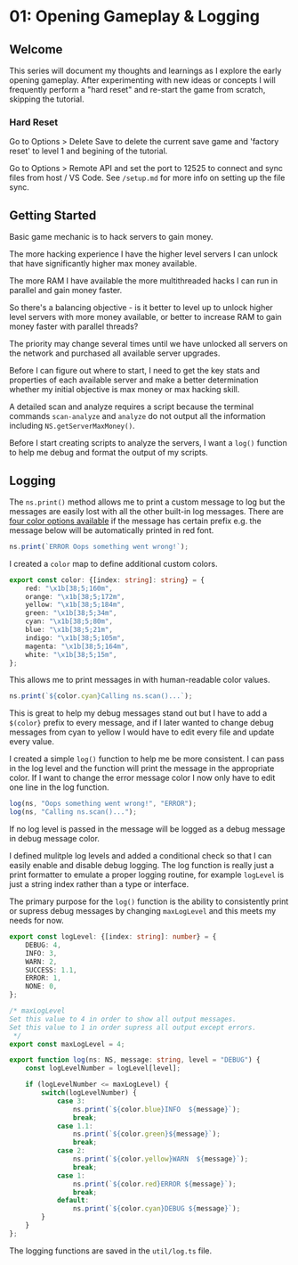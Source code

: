 # 01: Opening Gameplay & Logging

## Welcome

This series will document my thoughts and learnings as I explore the early opening gameplay. After experimenting with new ideas or concepts I will frequently perform a "hard reset" and re-start the game from scratch, skipping the tutorial.

### Hard Reset

Go to Options > Delete Save to delete the current save game and 'factory reset' to level 1 and begining of the tutorial.

Go to Options > Remote API and set the port to 12525 to connect and sync files from host / VS Code. See `/setup.md` for more info on setting up the file sync.

## Getting Started

Basic game mechanic is to hack servers to gain money. 

The more hacking experience I have the higher level servers I can unlock that have significantly higher max money available.

The more RAM I have available the more multithreaded hacks I can run in parallel and gain money faster. 

So there's a balancing objective - is it better to level up to unlock higher level servers with more money available, or better to increase RAM to gain money faster with parallel threads?

The priority may change several times until we have unlocked all servers on the network and purchased all available server upgrades.

Before I can figure out where to start, I need to get the key stats and properties of each available server and make a better determination whether my initial objective is max money or max hacking skill.

A detailed scan and analyze requires a script because the terminal commands `scan-analyze` and  `analyze` do not output all the information including `NS.getServerMaxMoney()`. 

Before I start creating scripts to analyze the servers, I want a `log()` function to help me debug and format the output of my scripts.

## Logging

The `ns.print()` method allows me to print a custom message to log but the messages are easily lost with all the other built-in log messages. There are [four color options available](https://github.com/bitburner-official/bitburner-src/blob/dev/markdown/bitburner.ns.print.md) if the message has certain prefix e.g. the message below will be automatically printed in red font. 

``` typescript
ns.print(`ERROR Oops something went wrong!`);
```

I created a `color` map to define additional custom colors.

``` typescript
export const color: {[index: string]: string} = {
    red: "\x1b[38;5;160m", 
    orange: "\x1b[38;5;172m", 
    yellow: "\x1b[38;5;184m",
    green: "\x1b[38;5;34m",
    cyan: "\x1b[38;5;80m",
    blue: "\x1b[38;5;21m",
    indigo: "\x1b[38;5;105m",
    magenta: "\x1b[38;5;164m",
    white: "\x1b[38;5;15m", 
};
```

This allows me to print messages in with human-readable color values. 

``` typescript
ns.print(`${color.cyan}Calling ns.scan()...`);
```

This is great to help my debug messages stand out but I have to add a `$(color}` prefix to every message, and if I later wanted to change debug messages from cyan to yellow I would have to edit every file and update every value.

I created a simple `log()` function to help me be more consistent. I can pass in the log level and the function will print the message in the appropriate color. If I want to change the error message color I now only have to edit one line in the log function.

``` typescript
log(ns, "Oops something went wrong!", "ERROR");
log(ns, "Calling ns.scan()...");
```

If no log level is passed in the message will be logged as a debug message in debug message color.

I defined mulitple log levels and added a conditional check so that I can easily enable and disable debug logging. The log function is really just a print formatter to emulate a proper logging routine, for example `logLevel` is just a string index rather than a type or interface.

The primary purpose for the `log()` function is the ability to consistently print or supress debug messages by changing `maxLogLevel` and this meets my needs for now. 

``` typescript
export const logLevel: {[index: string]: number} = {
    DEBUG: 4,
    INFO: 3,
    WARN: 2,
    SUCCESS: 1.1,
    ERROR: 1,
    NONE: 0,
};

/* maxLogLevel
Set this value to 4 in order to show all output messages.
Set this value to 1 in order supress all output except errors.
 */
export const maxLogLevel = 4; 

export function log(ns: NS, message: string, level = "DEBUG") {
    const logLevelNumber = logLevel[level];

    if (logLevelNumber <= maxLogLevel) {        
        switch(logLevelNumber) {
            case 3:
                ns.print(`${color.blue}INFO  ${message}`); 
                break;
            case 1.1:
                ns.print(`${color.green}${message}`);
                break;
            case 2:
                ns.print(`${color.yellow}WARN  ${message}`);
                break;
            case 1:
                ns.print(`${color.red}ERROR ${message}`);
                break;
            default:
                ns.print(`${color.cyan}DEBUG ${message}`);
        }   
    }
};
```

The logging functions are saved in the `util/log.ts` file.